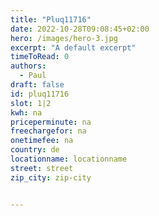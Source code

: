 ```yaml
---
title: "Pluq11716"
date: 2022-10-28T09:08:45+02:00
hero: /images/hero-3.jpg
excerpt: "A default excerpt"
timeToRead: 0
authors:
  - Paul
draft: false
id: pluq11716
slot: 1|2
kwh: na
priceperminute: na
freechargefor: na
onetimefee: na
country: de
locationname: locationname
street: street
zip_city: zip-city


---
```

